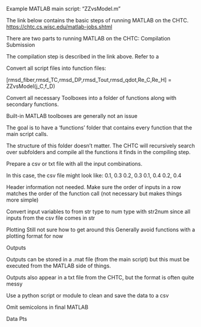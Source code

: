 Example MATLAB main script: “ZZvsModel.m”

The link below contains the basic steps of running MATLAB on the CHTC.
https://chtc.cs.wisc.edu/matlab-jobs.shtml

There are two parts to running MATLAB on the CHTC:
Compilation
Submission

The compilation step is described in the link above. Refer to a

Convert all script files into function files:

[rmsd_fiber,rmsd_TC,rmsd_DP,rmsd_Tout,rmsd_qdot,Re_C,Re_H] = ZZvsModel(j_C,f_D)


Convert all necessary Toolboxes into a folder of functions along with secondary functions.

Built-in MATLAB toolboxes are generally not an issue

The goal is to have a ‘functions’ folder that contains every function that the main script calls.

The structure of this folder doesn’t matter. The CHTC will recursively search over subfolders and compile all the functions it finds in the compiling step.


Prepare a csv or txt file with all the input combinations.

In this case, the csv file might look like:
0.1, 0.3
0.2, 0.3
0.1, 0.4
0.2, 0.4

Header information not needed. Make sure the order of inputs in a row matches the order of the function call (not necessary but makes things more simple)

Convert input variables to from str type to num type with str2num since all inputs from the csv file comes in str




Plotting
Still not sure how to get around this
Generally avoid functions with a plotting format for now


Outputs

Outputs can be stored in a .mat file (from the main script) but this must be executed from the MATLAB side of things.

Outputs also appear in a txt file from the CHTC, but the format is often quite messy

Use a python script or module to clean and save the data to a csv

Omit semicolons in final MATLAB



Data Pts
